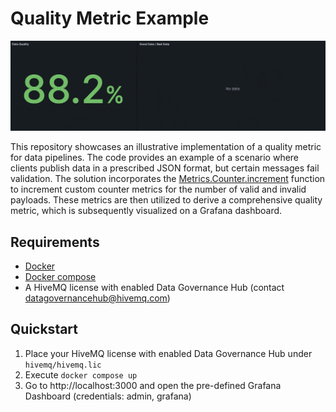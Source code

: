 # Quality Metric Example
![](grafana.gif)

This repository showcases an illustrative implementation of a quality metric for data pipelines. 
The code provides an example of a scenario where clients publish data in a prescribed JSON format, but certain messages fail validation. 
The solution incorporates the [Metrics.Counter.increment](https://docs.hivemq.com/hivemq/4.16/data-governance-hub/policies.html#metrics-counter-increment-function) function to increment custom counter metrics for the number of valid and invalid payloads.
These metrics are then utilized to derive a comprehensive quality metric, which is subsequently visualized on a Grafana dashboard.

## Requirements
- [Docker](https://www.docker.com/) 
- [Docker compose](https://docs.docker.com/compose/) 
- A HiveMQ license with enabled Data Governance Hub (contact [datagovernancehub@hivemq.com](mailto:datagovernancehub@hivemq.com))

## Quickstart

1. Place your HiveMQ license with enabled Data Governance Hub under `hivemq/hivemq.lic`
2. Execute `docker compose up`
3. Go to http://localhost:3000 and open the pre-defined Grafana Dashboard (credentials: admin, grafana)